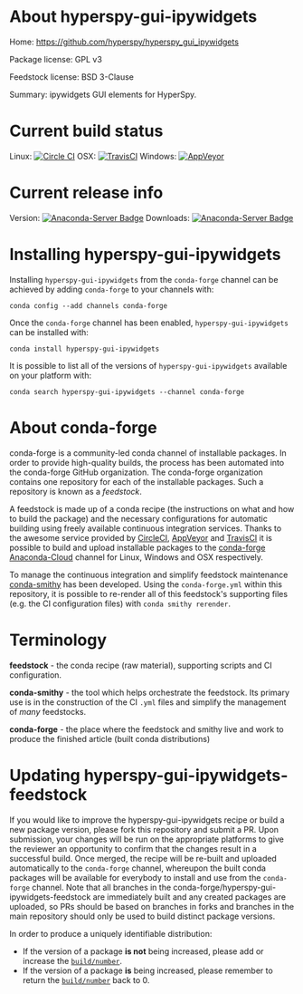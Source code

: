About hyperspy-gui-ipywidgets
=============================

Home: https://github.com/hyperspy/hyperspy_gui_ipywidgets

Package license: GPL v3

Feedstock license: BSD 3-Clause

Summary: ipywidgets GUI elements for HyperSpy.



Current build status
====================

Linux: [![Circle CI](https://circleci.com/gh/conda-forge/hyperspy-gui-ipywidgets-feedstock.svg?style=shield)](https://circleci.com/gh/conda-forge/hyperspy-gui-ipywidgets-feedstock)
OSX: [![TravisCI](https://travis-ci.org/conda-forge/hyperspy-gui-ipywidgets-feedstock.svg?branch=master)](https://travis-ci.org/conda-forge/hyperspy-gui-ipywidgets-feedstock)
Windows: [![AppVeyor](https://ci.appveyor.com/api/projects/status/github/conda-forge/hyperspy-gui-ipywidgets-feedstock?svg=True)](https://ci.appveyor.com/project/conda-forge/hyperspy-gui-ipywidgets-feedstock/branch/master)

Current release info
====================
Version: [![Anaconda-Server Badge](https://anaconda.org/conda-forge/hyperspy-gui-ipywidgets/badges/version.svg)](https://anaconda.org/conda-forge/hyperspy-gui-ipywidgets)
Downloads: [![Anaconda-Server Badge](https://anaconda.org/conda-forge/hyperspy-gui-ipywidgets/badges/downloads.svg)](https://anaconda.org/conda-forge/hyperspy-gui-ipywidgets)

Installing hyperspy-gui-ipywidgets
==================================

Installing `hyperspy-gui-ipywidgets` from the `conda-forge` channel can be achieved by adding `conda-forge` to your channels with:

```
conda config --add channels conda-forge
```

Once the `conda-forge` channel has been enabled, `hyperspy-gui-ipywidgets` can be installed with:

```
conda install hyperspy-gui-ipywidgets
```

It is possible to list all of the versions of `hyperspy-gui-ipywidgets` available on your platform with:

```
conda search hyperspy-gui-ipywidgets --channel conda-forge
```


About conda-forge
=================

conda-forge is a community-led conda channel of installable packages.
In order to provide high-quality builds, the process has been automated into the
conda-forge GitHub organization. The conda-forge organization contains one repository
for each of the installable packages. Such a repository is known as a *feedstock*.

A feedstock is made up of a conda recipe (the instructions on what and how to build
the package) and the necessary configurations for automatic building using freely
available continuous integration services. Thanks to the awesome service provided by
[CircleCI](https://circleci.com/), [AppVeyor](http://www.appveyor.com/)
and [TravisCI](https://travis-ci.org/) it is possible to build and upload installable
packages to the [conda-forge](https://anaconda.org/conda-forge)
[Anaconda-Cloud](http://docs.anaconda.org/) channel for Linux, Windows and OSX respectively.

To manage the continuous integration and simplify feedstock maintenance
[conda-smithy](http://github.com/conda-forge/conda-smithy) has been developed.
Using the ``conda-forge.yml`` within this repository, it is possible to re-render all of
this feedstock's supporting files (e.g. the CI configuration files) with ``conda smithy rerender``.


Terminology
===========

**feedstock** - the conda recipe (raw material), supporting scripts and CI configuration.

**conda-smithy** - the tool which helps orchestrate the feedstock.
                   Its primary use is in the construction of the CI ``.yml`` files
                   and simplify the management of *many* feedstocks.

**conda-forge** - the place where the feedstock and smithy live and work to
                  produce the finished article (built conda distributions)


Updating hyperspy-gui-ipywidgets-feedstock
==========================================

If you would like to improve the hyperspy-gui-ipywidgets recipe or build a new
package version, please fork this repository and submit a PR. Upon submission,
your changes will be run on the appropriate platforms to give the reviewer an
opportunity to confirm that the changes result in a successful build. Once
merged, the recipe will be re-built and uploaded automatically to the
`conda-forge` channel, whereupon the built conda packages will be available for
everybody to install and use from the `conda-forge` channel.
Note that all branches in the conda-forge/hyperspy-gui-ipywidgets-feedstock are
immediately built and any created packages are uploaded, so PRs should be based
on branches in forks and branches in the main repository should only be used to
build distinct package versions.

In order to produce a uniquely identifiable distribution:
 * If the version of a package **is not** being increased, please add or increase
   the [``build/number``](http://conda.pydata.org/docs/building/meta-yaml.html#build-number-and-string).
 * If the version of a package **is** being increased, please remember to return
   the [``build/number``](http://conda.pydata.org/docs/building/meta-yaml.html#build-number-and-string)
   back to 0.
